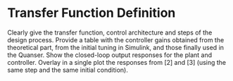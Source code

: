 # Transfer Function Definition

Clearly give the transfer function, control architecture and steps of the design process.
Provide a table with the controller gains obtained from the theoretical part, from the initial
tuning in Simulink, and those finally used in the Quanser.
Show the closed-loop output responses for the plant and controller. Overlay in a single plot the responses from [2] and [3] (using the same step and the same initial condition).
